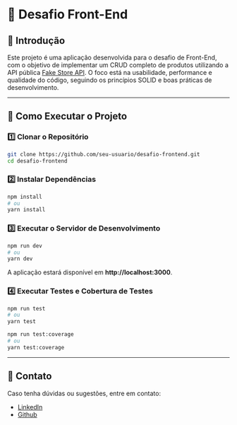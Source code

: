# 🚀 Desafio Front-End

## 📌 Introdução
Este projeto é uma aplicação desenvolvida para o desafio de Front-End, com o objetivo de implementar um CRUD completo de produtos utilizando a API pública [Fake Store API](https://fakestoreapi.com/). O foco está na usabilidade, performance e qualidade do código, seguindo os princípios SOLID e boas práticas de desenvolvimento.

---

## 🚀 Como Executar o Projeto

### **1️⃣ Clonar o Repositório**
```bash
git clone https://github.com/seu-usuario/desafio-frontend.git
cd desafio-frontend
```

### **2️⃣ Instalar Dependências**
```bash
npm install
# ou
yarn install
```

### **3️⃣ Executar o Servidor de Desenvolvimento**
```bash
npm run dev
# ou
yarn dev
```
A aplicação estará disponível em **http://localhost:3000**.

### **4️⃣ Executar Testes e Cobertura de Testes**
```bash
npm run test
# ou
yarn test
```

```bash
npm run test:coverage
# ou
yarn test:coverage
```
---

## 📩 Contato
Caso tenha dúvidas ou sugestões, entre em contato:
- [LinkedIn](https://linkedin.com/in/lucas-vrod)
- [Github](https://github.com/lucasvrod)

